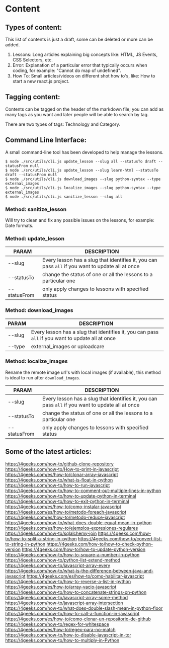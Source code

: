 # Content

## Types of content:

This list of contents is just a draft, some can be deleted or more can be added.

  1. Lessons: Long articles explaining big concepts like: HTML, JS Events, CSS Selectors, etc.
  2. Error: Explanation of a particular error that typically occurs when coding, for example: "Cannot do map of undefined".
  3. How To: Small articles/videos on different shot how to's, like: How to start a new react.js project.

##  Tagging content:

Contents can be tagged on the header of the markdown file; you can add as many tags as you want and later people will be able to search by tag.

There are two types of tags: Technology and Category.

## Command Line Interface:

A small command-line tool has been developed to help manage the lessons.

```
$ node ./src/utils/cli.js update_lesson --slug all --statusTo draft --statusFrom null
$ node ./src/utils/cli.js update_lesson --slug learn-html --statusTo draft --statusFrom null
$ node ./src/utils/cli.js download_images --slug python-syntax --type external_images
$ node ./src/utils/cli.js localize_images --slug python-syntax --type external_images
$ node ./src/utils/cli.js sanitize_lesson --slug all
```

### Method: sanitize_lesson

Will try to clean and fix any possible issues on the lessons, for example: Date formats.

### Method: update_lesson

| PARAM         | DESCRIPTION |
| ---------     | ----------- |
| --slug        | Every lesson has a slug that identifies it, you can pass `all` if you want to update all at once |
| --statusTo    | change the status of one or all the lessons to a particular one |
| --statusFrom  | only apply changes to lessons with specified status |

### Method: download_images

| PARAM         | DESCRIPTION |
| ---------     | ----------- |
| --slug        | Every lesson has a slug that identifies it, you can pass `all` if you want to update all at once |
| --type  | external_images or uploadcare |

### Method: localize_images

Rename the remote image url's with local images (if available), this method is ideal to run after `download_images`.

| PARAM         | DESCRIPTION |
| ---------     | ----------- |
| --slug        | Every lesson has a slug that identifies it, you can pass `all` if you want to update all at once |
| --statusTo    | change the status of one or all the lessons to a particular one |
| --statusFrom  | only apply changes to lessons with specified status |


## Some of the latest articles:

 https://4geeks.com/how-to/github-clone-repository
 https://4geeks.com/how-to/How-to-print-in-javascript
 https://4geeks.com/es/how-to/clonar-array-javascript
 https://4geeks.com/how-to/what-is-float-in-python
 https://4geeks.com/how-to/how-to-run-javascript
 https://4geeks.com/how-to/how-to-comment-out-multiple-lines-in-python
 https://4geeks.com/how-to/how-to-update-python-in-terminal
 https://4geeks.com/how-to/how-to-exit-python-in-terminal
 https://4geeks.com/es/how-to/como-instalar-javascript
 https://4geeks.com/es/how-to/metodo-foreach-javascript
 https://4geeks.com/es/how-to/metodo-reduce-javascript
 https://4geeks.com/how-to/what-does-double-equal-mean-in-python
 https://4geeks.com/es/how-to/ejemplos-expresiones-regulares
 https://4geeks.com/how-to/sqlalchemy-join
 https://4geeks.com/how-to/how-to-split-a-string-in-python
 https://4geeks.com/how-to/convert-list-to-string-in-python
 https://4geeks.com/how-to/how-to-check-python-version
 https://4geeks.com/how-to/how-to-update-python-version
 https://4geeks.com/how-to/how-to-square-a-number-in-python
 https://4geeks.com/how-to/python-list-extend-method
 https://4geeks.com/how-to/javascript-array-every
 https://4geeks.com/how-to/what-is-the-difference-between-java-and-javascript
 https://4geeks.com/es/how-to/como-habilitar-javascript
 https://4geeks.com/how-to/how-to-reverse-a-list-in-python
 https://4geeks.com/es/how-to/array-vacio-javascript
 https://4geeks.com/how-to/how-to-concatenate-strings-on-python
 https://4geeks.com/how-to/javascript-array-some-method
 https://4geeks.com/how-to/javascript-array-intersection
 https://4geeks.com/how-to/what-does-double-slash-mean-in-python-floor
 https://4geeks.com/how-to/how-to-call-a-function-in-javascript
 https://4geeks.com/es/how-to/como-clonar-un-repositorio-de-github
 https://4geeks.com/how-to/regex-for-whitespace
 https://4geeks.com/es/how-to/regex-para-no-match
 https://4geeks.com/how-to/how-to-disable-javascript-in-tor
 https://4geeks.com/how-to/how-to-multiply-in-Python
